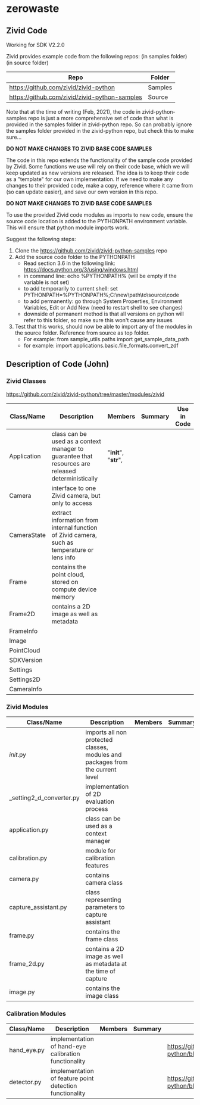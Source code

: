 # zerowaste

## Zivid Code

Working for SDK V2.2.0

Zivid provides example code from the following repos:
(in samples folder)
(in source folder)

| Repo      | Folder |
| ----------- | ----------- |
| https://github.com/zivid/zivid-python      | Samples       |
| https://github.com/zivid/zivid-python-samples   | Source        |

Note that at the time of writing (Feb, 2021), the code in zivid-python-samples repo is just a more comprehensive set of code than what is provided in the samples folder in zivid-python repo. So can probably ignore the samples folder provided in the zivid-python repo, but check this to make sure...

**DO NOT MAKE CHANGES TO ZIVID BASE CODE SAMPLES**

The code in this repo extends the functionality of the sample code provided by Zivid. Some functions we use will rely on their code base, which we will keep updated as new versions are released. The idea is to keep their code as a "template" for our own implementation. If we need to make any changes to their provided code, make a copy, reference where it came from (so can update easier), and save our own version in this repo.

**DO NOT MAKE CHANGES TO ZIVID BASE CODE SAMPLES**

To use the provided Zivid code modules as imports to new code, ensure the source code location is added to the PYTHONPATH environment variable. This will ensure that python module imports work.

Suggest the following steps:
1. Clone the https://github.com/zivid/zivid-python-samples repo
2. Add the source code folder to the PYTHONPATH
    * Read section 3.6 in the following link: https://docs.python.org/3/using/windows.html
    * in command line: echo %PYTHONPATH% (will be empty if the variable is not set)
    * to add temporarily to current shell: set PYTHONPATH=%PYTHONPATH%;C:\new\path\to\source\code
    * to add permanently: go through System Properties, Environment Variables, Edit or Add New (need to restart shell to see changes)
    * downside of permanent method is that all versions on python will refer to this folder, so make sure this won't cause any issues
3. Test that this works, should now be able to import any of the modules in the source folder. Reference from source as top folder.
   * For example: from sample_utils.paths import get_sample_data_path
   * for example: import applications.basic.file_formats.convert_zdf

## Description of Code (John)

### Zivid Classes

https://github.com/zivid/zivid-python/tree/master/modules/zivid

| Class/Name | Description | Members | Summary | Use in Code
| ----------- | ----------- | ----------- | ----------- | ----------- |
| Application |  class can be used as a context manager to guarantee that resources are released deterministically | "__init__", "__str__",| | |
| Camera | interface to one Zivid camera, but only to access | | | |
| CameraState | extract information from internal function of Zivid camera, such as temperature or lens info | | | |
| Frame | contains the point cloud, stored on compute device memory | | | |
| Frame2D | contains a 2D image as well as metadata | | | |
| FrameInfo | | | | |
| Image | | | | |
| PointCloud | | | | |
| SDKVersion | | | | |
| Settings | | | | |
| Settings2D | | | | |
| CameraInfo | | | | |

### Zivid Modules

| Class/Name | Description | Members | Summary | Source Code
| ----------- | ----------- | ----------- | ----------- | ----------- |
| _init_.py | imports all non protected classes, modules and packages from the current level | | | https://github.com/zivid/zivid-python/blob/master/modules/zivid/__init__.py |
| _setting2_d_converter.py | implementation of 2D evaluation process | | | https://github.com/zivid/zivid-python/blob/master/modules/zivid/_settings2_d_converter.py |
| application.py | class can be used as a context manager | | | https://github.com/zivid/zivid-python/blob/master/modules/zivid/application.py |
| calibration.py | module for calibration features | | | https://github.com/zivid/zivid-python/blob/master/modules/zivid/calibration.py |
| camera.py | contains camera class | | | https://github.com/zivid/zivid-python/blob/master/modules/zivid/camera.py |
| capture_assistant.py | class representing parameters to capture assistant | | | https://github.com/zivid/zivid-python/blob/master/modules/zivid/capture_assistant.py |
| frame.py | contains the frame class | | | https://github.com/zivid/zivid-python/blob/master/modules/zivid/frame.py |
| frame_2d.py | contains a 2D image as well as metadata at the time of capture | | | https://github.com/zivid/zivid-python/blob/master/modules/zivid/frame_2d.py |
| image.py | contains the image class | | | https://github.com/zivid/zivid-python/blob/master/modules/zivid/image.py |

### Calibration Modules

| Class/Name | Description | Members | Summary | Source Code
| ----------- | ----------- | ----------- | ----------- | ----------- |
| hand_eye.py |implementation of hand-eye calibration functionality | | |  https://github.com/zivid/zivid-python/blob/master/modules/zivid/_calibration/hand_eye.py|
| detector.py | implementation of feature point detection functionality | | | https://github.com/zivid/zivid-python/blob/master/modules/zivid/_calibration/detector.py |
